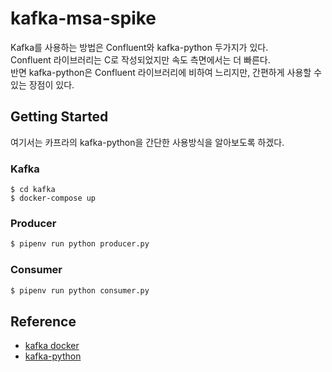 # kafka-msa-spike
Kafka를 사용하는 방법은 Confluent와 kafka-python 두가지가 있다. <br/>
Confluent 라이브러리는 C로 작성되었지만 속도 측면에서는 더 빠른다. <br/>
반면 kafka-python은 Confluent 라이브러리에 비하여 느리지만, 간편하게 사용할 수 있는 장점이 있다.

## Getting Started
여기서는 카프라의 kafka-python을 간단한 사용방식을 알아보도록 하겠다.

### Kafka
```
$ cd kafka
$ docker-compose up
```

### Producer

```bash
$ pipenv run python producer.py
```

### Consumer

```bash
$ pipenv run python consumer.py
```

## Reference
- [kafka docker](https://www.joinc.co.kr/w/man/12/Kafka/docker)
- [kafka-python](https://needjarvis.tistory.com/607)
